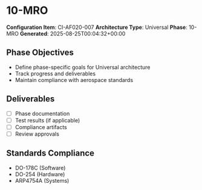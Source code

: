# 10-MRO

**Configuration Item**: CI-AF020-007
**Architecture Type**: Universal
**Phase**: 10-MRO
**Generated**: 2025-08-25T00:04:32+00:00

## Phase Objectives
- Define phase-specific goals for Universal architecture
- Track progress and deliverables
- Maintain compliance with aerospace standards

## Deliverables
- [ ] Phase documentation
- [ ] Test results (if applicable)
- [ ] Compliance artifacts
- [ ] Review approvals

## Standards Compliance
- DO-178C (Software)
- DO-254 (Hardware)
- ARP4754A (Systems)
